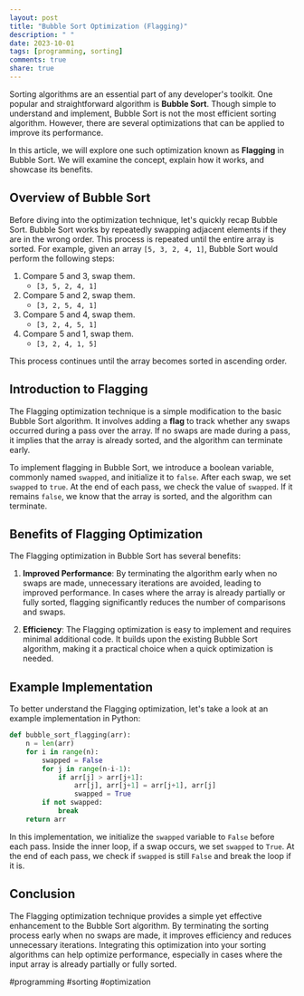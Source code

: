 ```yaml
---
layout: post
title: "Bubble Sort Optimization (Flagging)"
description: " "
date: 2023-10-01
tags: [programming, sorting]
comments: true
share: true
---
```


Sorting algorithms are an essential part of any developer's toolkit. One popular and straightforward algorithm is **Bubble Sort**. Though simple to understand and implement, Bubble Sort is not the most efficient sorting algorithm. However, there are several optimizations that can be applied to improve its performance. 

In this article, we will explore one such optimization known as **Flagging** in Bubble Sort. We will examine the concept, explain how it works, and showcase its benefits.

## Overview of Bubble Sort

Before diving into the optimization technique, let's quickly recap Bubble Sort. Bubble Sort works by repeatedly swapping adjacent elements if they are in the wrong order. This process is repeated until the entire array is sorted. For example, given an array `[5, 3, 2, 4, 1]`, Bubble Sort would perform the following steps:

1. Compare 5 and 3, swap them.
   - `[3, 5, 2, 4, 1]`
2. Compare 5 and 2, swap them.
   - `[3, 2, 5, 4, 1]`
3. Compare 5 and 4, swap them.
   - `[3, 2, 4, 5, 1]`
4. Compare 5 and 1, swap them.
   - `[3, 2, 4, 1, 5]`

This process continues until the array becomes sorted in ascending order.

## Introduction to Flagging

The Flagging optimization technique is a simple modification to the basic Bubble Sort algorithm. It involves adding a **flag** to track whether any swaps occurred during a pass over the array. If no swaps are made during a pass, it implies that the array is already sorted, and the algorithm can terminate early.

To implement flagging in Bubble Sort, we introduce a boolean variable, commonly named `swapped`, and initialize it to `false`. After each swap, we set `swapped` to `true`. At the end of each pass, we check the value of `swapped`. If it remains `false`, we know that the array is sorted, and the algorithm can terminate.

## Benefits of Flagging Optimization

The Flagging optimization in Bubble Sort has several benefits:

1. **Improved Performance**: By terminating the algorithm early when no swaps are made, unnecessary iterations are avoided, leading to improved performance. In cases where the array is already partially or fully sorted, flagging significantly reduces the number of comparisons and swaps.

2. **Efficiency**: The Flagging optimization is easy to implement and requires minimal additional code. It builds upon the existing Bubble Sort algorithm, making it a practical choice when a quick optimization is needed.

## Example Implementation

To better understand the Flagging optimization, let's take a look at an example implementation in Python:

```python
def bubble_sort_flagging(arr):
    n = len(arr)
    for i in range(n):
        swapped = False
        for j in range(n-i-1):
            if arr[j] > arr[j+1]:
                arr[j], arr[j+1] = arr[j+1], arr[j]
                swapped = True
        if not swapped:
            break
    return arr
```

In this implementation, we initialize the `swapped` variable to `False` before each pass. Inside the inner loop, if a swap occurs, we set `swapped` to `True`. At the end of each pass, we check if `swapped` is still `False` and break the loop if it is.

## Conclusion

The Flagging optimization technique provides a simple yet effective enhancement to the Bubble Sort algorithm. By terminating the sorting process early when no swaps are made, it improves efficiency and reduces unnecessary iterations. Integrating this optimization into your sorting algorithms can help optimize performance, especially in cases where the input array is already partially or fully sorted.

#programming #sorting #optimization